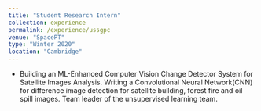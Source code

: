 ```yaml
---
title: "Student Research Intern"
collection: experience
permalink: /experience/ussgpc
venue: "SpacePT"
type: "Winter 2020"
location: "Cambridge"
---
```



* Building an ML-Enhanced Computer Vision Change Detector System for Satellite Images Analysis. Writing a Convolutional Neural Network(CNN) for difference image detection for satellite building, forest fire and oil spill images. Team leader of the unsupervised learning team.
